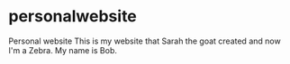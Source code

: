 # personalwebsite
Personal website 
This is my website that Sarah the goat created and now I'm a Zebra. My name is Bob.
